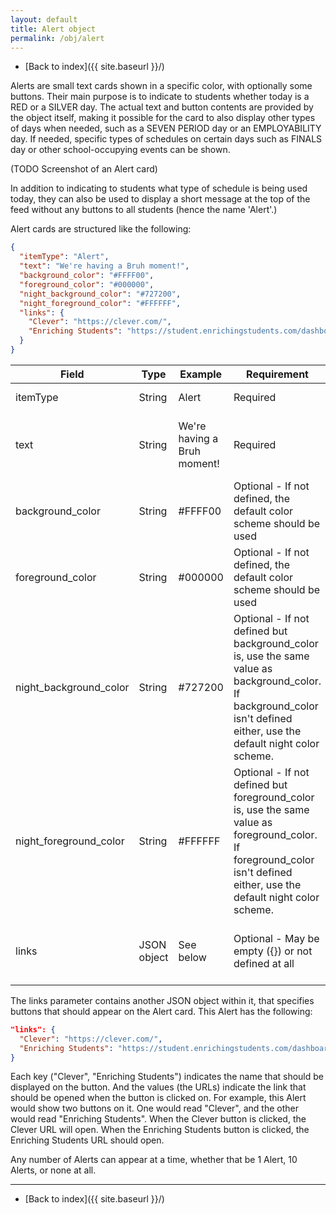 ```yaml
---
layout: default
title: Alert object
permalink: /obj/alert
---
```

- [Back to index]({{ site.baseurl }}/)

Alerts are small text cards shown in a specific color, with optionally some buttons. Their main purpose is to indicate to students whether today is a RED or a SILVER day. The actual text and button contents are provided by the object itself, making it possible for the card to also display other types of days when needed, such as a SEVEN PERIOD day or an EMPLOYABILITY day. If needed, specific types of schedules on certain days such as FINALS day or other school-occupying events can be shown.

(TODO Screenshot of an Alert card)

In addition to indicating to students what type of schedule is being used today, they can also be used to display a short message at the top of the feed without any buttons to all students (hence the name 'Alert'.)

Alert cards are structured like the following:
```json
{
  "itemType": "Alert",
  "text": "We're having a Bruh moment!",
  "background_color": "#FFFF00",
  "foreground_color": "#000000",
  "night_background_color": "#727200",
  "night_foreground_color": "#FFFFFF",
  "links": {
    "Clever": "https://clever.com/",
    "Enriching Students": "https://student.enrichingstudents.com/dashboard"
  }
}
```

| Field                  | Type        | Example                     | Requirement                                                                                                                                                              | Description                                                  |
|------------------------|-------------|-----------------------------|--------------------------------------------------------------------------------------------------------------------------------------------------------------------------|--------------------------------------------------------------|
| itemType               | String      | Alert                       | Required                                                                                                                                                                 | The type of the object.                                      |
| text                   | String      | We're having a Bruh moment! | Required                                                                                                                                                                 | Text contents of the Alert. Keep it short!                   |
| background_color       | String      | #FFFF00                     | Optional - If not defined, the default color scheme should be used                                                                                                       | Color of the Alert card background.                          |
| foreground_color       | String      | #000000                     | Optional - If not defined, the default color scheme should be used                                                                                                       | Color of the text on the Alert card.                         |
| night_background_color | String      | #727200                     | Optional - If not defined but background_color is, use the same value as background_color. If background_color isn't defined either, use the default night color scheme. | Alternative night theme color for the Alert card background. |
| night_foreground_color | String      | #FFFFFF                     | Optional - If not defined but foreground_color is, use the same value as foreground_color. If foreground_color isn't defined either, use the default night color scheme. | Alternative night theme color for the Alert card text.       |
| links                  | JSON object | See below                   | Optional - May be empty ({}) or not defined at all                                                                                                                       | Link buttons that should appear on the Alert card.           |

The links parameter contains another JSON object within it, that specifies buttons that should appear on the Alert card. This Alert has the following:
```json
"links": {
  "Clever": "https://clever.com/",
  "Enriching Students": "https://student.enrichingstudents.com/dashboard"
}
```
Each key ("Clever", "Enriching Students") indicates the name that should be displayed on the button. And the values (the URLs) indicate the link that should be opened when the button is clicked on. For example, this Alert would show two buttons on it. One would read "Clever", and the other would read "Enriching Students". When the Clever button is clicked, the Clever URL will open. When the Enriching Students button is clicked, the Enriching Students URL should open.

Any number of Alerts can appear at a time, whether that be 1 Alert, 10 Alerts, or none at all.

---
- [Back to index]({{ site.baseurl }}/)